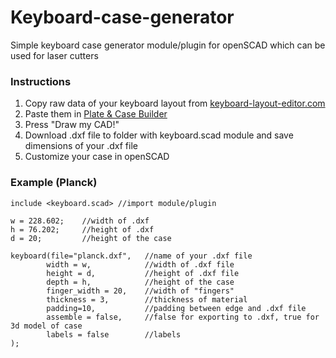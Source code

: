 # Keyboard-case-generator
Simple keyboard case generator module/plugin for openSCAD which can be used for laser cutters

<h3>Instructions</h3>
<ol>
<li>Copy raw data of your keyboard layout from <a href="http://keyboard-layout-editor.com">keyboard-layout-editor.com</a></li>
<li>Paste them in <a href="http://builder.swillkb.com">Plate & Case Builder</a></li>
<li>Press "Draw my CAD!"</li>
<li>Download .dxf file to folder with keyboard.scad module and save dimensions of your .dxf file</li>
<li>Customize your case in openSCAD</li>
</ol>
<h3>Example (Planck)</h3>

```
include <keyboard.scad> //import module/plugin

w = 228.602;    //width of .dxf
h = 76.202;     //height of .dxf
d = 20;         //height of the case  

keyboard(file="planck.dxf",   //name of your .dxf file
        width = w,            //width of .dxf file
        height = d,           //height of .dxf file
        depth = h,            //height of the case
        finger_width = 20,    //width of "fingers"
        thickness = 3,        //thickness of material
        padding=10,           //padding between edge and .dxf file
        assemble = false,     //false for exporting to .dxf, true for 3d model of case
        labels = false        //labels
);

```
